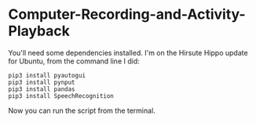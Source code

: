 # Computer-Recording-and-Activity-Playback
You'll need some dependencies installed. I'm on the Hirsute Hippo update for Ubuntu, from the command line I did:

```
pip3 install pyautogui
pip3 install pynput
pip3 install pandas
pip3 install SpeechRecognition
```
Now you can run the script from the terminal.


